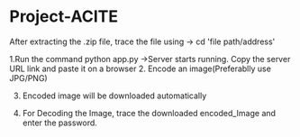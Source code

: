# Project-ACITE

After extracting the .zip file, trace the file using -> cd 'file path/address'

1.Run the command 
python app.py
->Server starts running. Copy the server URL link and paste it on a browser
2. Encode an image(Preferablly use JPG/PNG)

3. Encoded image will be downloaded automatically

4. For Decoding the Image, trace the downloaded encoded_Image and enter the password.
